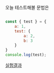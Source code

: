 오늘 테스트해볼 문법은
```javascript

const { test } = {
    a: 1,
    test: {
        a: 2,
        b: 3
    }
}
console.log(test);

```
[실험결과](1.js)
